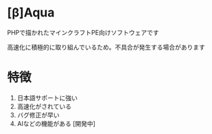 # [β]Aqua
PHPで描かれたマインクラフトPE向けソフトウェアです

高速化に積極的に取り組んでいるため。不具合が発生する場合があります

# 特徴
1. 日本語サポートに強い
2. 高速化がされている
3. バグ修正が早い
4. AIなどの機能がある [開発中]
